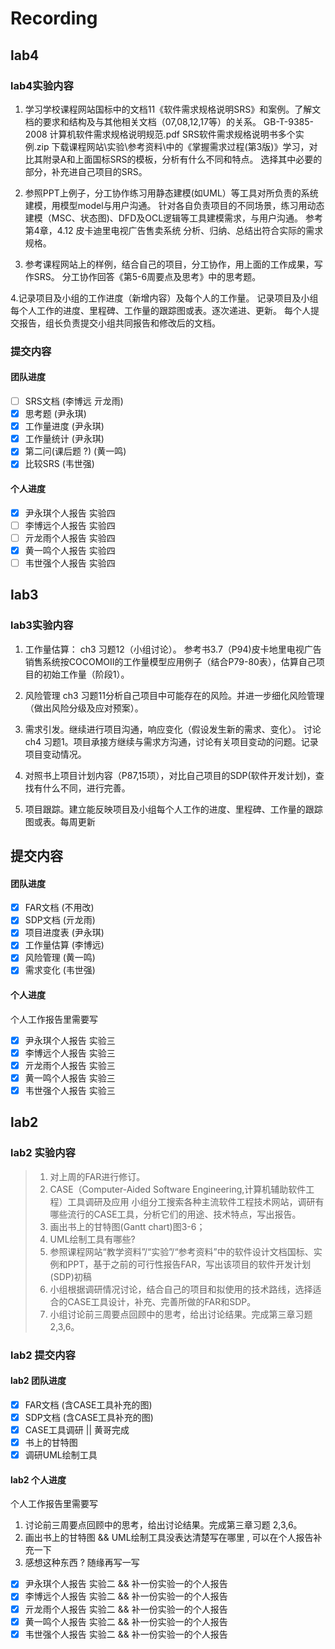 # Recording

## lab4

### lab4实验内容

1. 学习学校课程网站国标中的文档11《软件需求规格说明SRS》和案例。了解文档的要求和结构及与其他相关文档（07,08,12,17等）的关系。
   GB-T-9385-2008 计算机软件需求规格说明规范.pdf
   SRS软件需求规格说明书多个实例.zip
 下载课程网站\实验\参考资料\中的《掌握需求过程(第3版)》学习，对比其附录A和上面国标SRS的模板，分析有什么不同和特点。
    选择其中必要的部分，补充进自己项目的SRS。

2. 参照PPT上例子，分工协作练习用静态建模(如UML）等工具对所负责的系统建模，用模型model与用户沟通。
     针对各自负责项目的不同场景，练习用动态建模（MSC、状态图)、DFD及OCL逻辑等工具建模需求，与用户沟通。
     参考第4章，4.12 皮卡迪里电视广告售卖系统
    分析、归纳、总结出符合实际的需求规格。

3. 参考课程网站上的样例，结合自己的项目，分工协作，用上面的工作成果，写作SRS。
   分工协作回答《第5-6周要点及思考》中的思考题。

4.记录项目及小组的工作进度（新增内容）及每个人的工作量。
  记录项目及小组每个人工作的进度、里程碑、工作量的跟踪图或表。逐次递进、更新。
  每个人提交报告，组长负责提交小组共同报告和修改后的文档。

### 提交内容

#### 团队进度

- [ ] SRS文档 (李博远 亓龙雨)
- [x] 思考题 (尹永琪)
- [x] 工作量进度 (尹永琪)
- [x] 工作量统计 (尹永琪)
- [x] 第二问(课后题 ?) (黄一鸣)
- [x] 比较SRS (韦世强)

#### 个人进度

- [x] 尹永琪个人报告 实验四
- [ ] 李博远个人报告 实验四
- [ ] 亓龙雨个人报告 实验四
- [x] 黄一鸣个人报告 实验四
- [ ] 韦世强个人报告 实验四

## lab3

### lab3实验内容

1. 工作量估算：
   ch3 习题12（小组讨论）。
   参考书3.7（P94)皮卡地里电视广告销售系统按COCOMOII的工作量模型应用例子（结合P79-80表），估算自己项目的初始工作量（阶段1）。

2. 风险管理
   ch3 习题11分析自己项目中可能存在的风险。并进一步细化风险管理（做出风险分级及应对预案）。

3. 需求引发。继续进行项目沟通，响应变化（假设发生新的需求、变化）。
    讨论ch4 习题1。项目承接方继续与需求方沟通，讨论有关项目变动的问题。记录项目变动情况。

4. 对照书上项目计划内容（P87,15项），对比自己项目的SDP(软件开发计划)，查找有什么不同，进行完善。

5. 项目跟踪。建立能反映项目及小组每个人工作的进度、里程碑、工作量的跟踪图或表。每周更新

## 提交内容

#### 团队进度

- [x] FAR文档 (不用改)
- [x] SDP文档 (亓龙雨)
- [x] 项目进度表 (尹永琪)
- [x] 工作量估算 (李博远)
- [x] 风险管理 (黄一鸣)
- [x] 需求变化 (韦世强)

#### 个人进度

个人工作报告里需要写
- [x] 尹永琪个人报告 实验三
- [x] 李博远个人报告 实验三
- [x] 亓龙雨个人报告 实验三
- [x] 黄一鸣个人报告 实验三
- [x] 韦世强个人报告 实验三

## lab2

### lab2 实验内容

>1. 对上周的FAR进行修订。
>2. CASE（Computer-Aided Software Engineering,计算机辅助软件工程）工具调研及应用 小组分工搜索各种主流软件工程技术网站，调研有哪些流行的CASE工具，分析它们的用途、技术特点，写出报告。
>3. 画出书上的甘特图(Gantt chart)图3-6；
>4. UML绘制工具有哪些?
>5. 参照课程网站“教学资料”/“实验”/“参考资料”中的软件设计文档国标、实例和PPT，基于之前的可行性报告FAR，写出该项目的软件开发计划(SDP)初稿
>6. 小组根据调研情况讨论，结合自己的项目和拟使用的技术路线，选择适合的CASE工具设计，补充、完善所做的FAR和SDP。
>7. 小组讨论前三周要点回顾中的思考，给出讨论结果。完成第三章习题 2,3,6。

### lab2 提交内容

#### lab2 团队进度

- [x] FAR文档 (含CASE工具补充的图)
- [x] SDP文档 (含CASE工具补充的图)
- [x] CASE工具调研  || 黄哥完成
- [x] 书上的甘特图
- [x] 调研UML绘制工具

#### lab2 个人进度

个人工作报告里需要写

1. 讨论前三周要点回顾中的思考，给出讨论结果。完成第三章习题 2,3,6。
2. 画出书上的甘特图 && UML绘制工具没表达清楚写在哪里 , 可以在个人报告补充一下
3. 感想这种东西 ? 随缘再写一写

- [x] 尹永琪个人报告 实验二 && 补一份实验一的个人报告
- [x] 李博远个人报告 实验二 && 补一份实验一的个人报告
- [x] 亓龙雨个人报告 实验二 && 补一份实验一的个人报告
- [x] 黄一鸣个人报告 实验二 && 补一份实验一的个人报告
- [x] 韦世强个人报告 实验二 && 补一份实验一的个人报告
